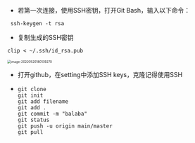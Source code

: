 - 若第一次连接，使用SSH密钥，打开Git Bash，输入以下命令：

```
 ssh-keygen -t rsa
```

- 复制生成的SSH密钥

```
clip < ~/.ssh/id_rsa.pub
```

<img src="C:\Users\JLB\AppData\Roaming\Typora\typora-user-images\image-20220520180139270.png" alt="image-20220520180139270" style="zoom:50%;" />

- 打开github，在setting中添加SSH keys，克隆记得使用SSH

- ```
  git clone 
  git init
  git add filename
  git add .
  git commit -m "balaba"
  git status
  git push -u origin main/master
  git pull
```
  
  

